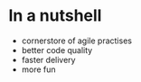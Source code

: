 # In a nutshell

- cornerstore of agile practises
- better code quality
- faster delivery
- more fun
